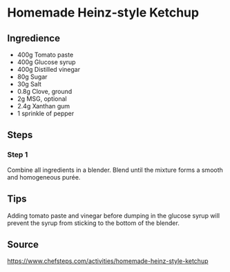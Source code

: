 # Homemade Heinz-style Ketchup

## Ingredience

- 400g Tomato paste 
- 400g Glucose syrup 
- 400g Distilled vinegar 
- 80g Sugar
- 30g Salt 
- 0.8g Clove, ground 
- 2g MSG, optional 
- 2.4g Xanthan gum 
- 1 sprinkle of pepper 

## Steps

### Step 1

Combine all ingredients in a blender. Blend until the mixture forms a smooth and homogeneous purée.

## Tips

Adding tomato paste and vinegar before dumping in the glucose syrup will prevent the syrup from sticking to the bottom of the blender.

## Source

https://www.chefsteps.com/activities/homemade-heinz-style-ketchup
